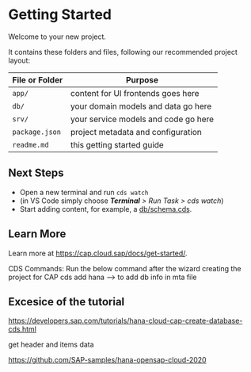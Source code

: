 # Getting Started

Welcome to your new project.

It contains these folders and files, following our recommended project layout:

File or Folder | Purpose
---------|----------
`app/` | content for UI frontends goes here
`db/` | your domain models and data go here
`srv/` | your service models and code go here
`package.json` | project metadata and configuration
`readme.md` | this getting started guide


## Next Steps

- Open a new terminal and run `cds watch` 
- (in VS Code simply choose _**Terminal** > Run Task > cds watch_)
- Start adding content, for example, a [db/schema.cds](db/schema.cds).


## Learn More

Learn more at https://cap.cloud.sap/docs/get-started/.


CDS Commands:
Run the below command after the wizard creating the project for CAP
cds add hana --> to add db info in mta file

## Excesice of the tutorial
https://developers.sap.com/tutorials/hana-cloud-cap-create-database-cds.html

get header and items data

https://github.com/SAP-samples/hana-opensap-cloud-2020